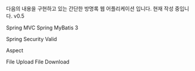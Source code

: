 
다음의 내용을 구현하고 있는 간단한 방명록 웹 어플리케이션 입니다.
현재 작성 중입니다. v0.5


Spring MVC
Spring
MyBatis 3

Spring Security
Valid

Aspect

File Upload
File Download

